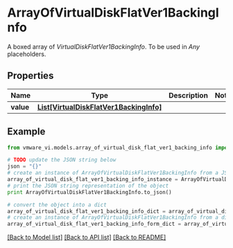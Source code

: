 # ArrayOfVirtualDiskFlatVer1BackingInfo

A boxed array of *VirtualDiskFlatVer1BackingInfo*. To be used in *Any* placeholders. 

## Properties
Name | Type | Description | Notes
------------ | ------------- | ------------- | -------------
**value** | [**List[VirtualDiskFlatVer1BackingInfo]**](VirtualDiskFlatVer1BackingInfo.md) |  | 

## Example

```python
from vmware_vi.models.array_of_virtual_disk_flat_ver1_backing_info import ArrayOfVirtualDiskFlatVer1BackingInfo

# TODO update the JSON string below
json = "{}"
# create an instance of ArrayOfVirtualDiskFlatVer1BackingInfo from a JSON string
array_of_virtual_disk_flat_ver1_backing_info_instance = ArrayOfVirtualDiskFlatVer1BackingInfo.from_json(json)
# print the JSON string representation of the object
print ArrayOfVirtualDiskFlatVer1BackingInfo.to_json()

# convert the object into a dict
array_of_virtual_disk_flat_ver1_backing_info_dict = array_of_virtual_disk_flat_ver1_backing_info_instance.to_dict()
# create an instance of ArrayOfVirtualDiskFlatVer1BackingInfo from a dict
array_of_virtual_disk_flat_ver1_backing_info_form_dict = array_of_virtual_disk_flat_ver1_backing_info.from_dict(array_of_virtual_disk_flat_ver1_backing_info_dict)
```
[[Back to Model list]](../README.md#documentation-for-models) [[Back to API list]](../README.md#documentation-for-api-endpoints) [[Back to README]](../README.md)


